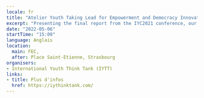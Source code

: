 ```yaml
---
locale: fr
title: "Atelier Youth Taking Lead for Empowerment and Democracy Innovation"
excerpt: "Presenting the final report from the IYC2021 conference, our method for democracy innovation - the Bottom-Up Policy Advise Loop, our method for empowerment OCDT-Open Chair Democracy Talks."
date: "2022-05-06"
startTime: "15:00"
language: Anglais
location:
  main: FEC,
  after: Place Saint-Etienne, Strasbourg
organisers:
- International Youth Think Tank (IYTT)
links:
- title: Plus d'infos
  href: https://iythinktank.com/
---
```

